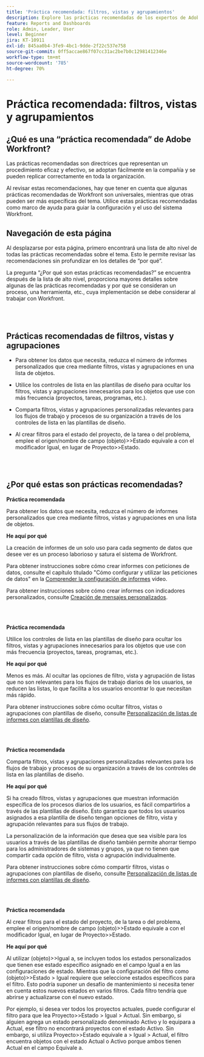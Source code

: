 ```yaml
---
title: 'Práctica recomendada: filtros, vistas y agrupamientos'
description: Explore las prácticas recomendadas de los expertos de Adobe Workfront acerca de la configuración, administración y uso de filtros, vistas y agrupaciones de Workfront.
feature: Reports and Dashboards
role: Admin, Leader, User
level: Beginner
jira: KT-10911
exl-id: 845aa0b4-3fe9-4bc1-9dde-2f22c537e758
source-git-commit: 0ff5accae867f07cc31ac2be7b0c12981412346e
workflow-type: tm+mt
source-wordcount: '785'
ht-degree: 70%

---
```


# Práctica recomendada: filtros, vistas y agrupamientos

## ¿Qué es una “práctica recomendada” de Adobe Workfront?

Las prácticas recomendadas son directrices que representan un procedimiento eficaz y efectivo, se adoptan fácilmente en la compañía y se pueden replicar correctamente en toda la organización.

Al revisar estas recomendaciones, hay que tener en cuenta que algunas prácticas recomendadas de Workfront son universales, mientras que otras pueden ser más específicas del tema. Utilice estas prácticas recomendadas como marco de ayuda para guiar la configuración y el uso del sistema Workfront.

## Navegación de esta página

Al desplazarse por esta página, primero encontrará una lista de alto nivel de todas las prácticas recomendadas sobre el tema. Esto le permite revisar las recomendaciones sin profundizar en los detalles de “por qué”.

La pregunta “¿Por qué son estas prácticas recomendadas?” se encuentra después de la lista de alto nivel, proporciona mayores detalles sobre algunas de las prácticas recomendadas y por qué se consideran un proceso, una herramienta, etc., cuya implementación se debe considerar al trabajar con Workfront.

</br>
</br>

## Prácticas recomendadas de filtros, vistas y agrupaciones

* Para obtener los datos que necesita, reduzca el número de informes personalizados que crea mediante filtros, vistas y agrupaciones en una lista de objetos.

* Utilice los controles de lista en las plantillas de diseño para ocultar los filtros, vistas y agrupaciones innecesarios para los objetos que use con más frecuencia (proyectos, tareas, programas, etc.).

* Comparta filtros, vistas y agrupaciones personalizadas relevantes para los flujos de trabajo y procesos de su organización a través de los controles de lista en las plantillas de diseño.

* Al crear filtros para el estado del proyecto, de la tarea o del problema, emplee el origen/nombre de campo (objeto)>>Estado equivale a con el modificador Igual, en lugar de Proyecto>>Estado.

</br>
</br>

## ¿Por qué estas son prácticas recomendadas?

**Práctica recomendada**

Para obtener los datos que necesita, reduzca el número de informes personalizados que crea mediante filtros, vistas y agrupaciones en una lista de objetos.

**He aquí por qué**

La creación de informes de un solo uso para cada segmento de datos que desee ver es un proceso laborioso y satura el sistema de Workfront.

Para obtener instrucciones sobre cómo crear informes con peticiones de datos, consulte el capítulo titulado &quot;Cómo configurar y utilizar las peticiones de datos&quot; en la [Comprender la configuración de informes](https://experienceleague.adobe.com/docs/workfront-learn/tutorials-workfront/reporting/basic-reporting/report-settings.html) vídeo.

Para obtener instrucciones sobre cómo crear informes con indicadores personalizados, consulte [Creación de mensajes personalizados](https://experienceleague.adobe.com/docs/workfront-learn/tutorials-workfront/reporting/intermediate-reporting/custom-prompts.html).

</br>
</br>

**Práctica recomendada**

Utilice los controles de lista en las plantillas de diseño para ocultar los filtros, vistas y agrupaciones innecesarios para los objetos que use con más frecuencia (proyectos, tareas, programas, etc.).

**He aquí por qué**

Menos es más. Al ocultar las opciones de filtro, vista y agrupación de listas que no son relevantes para los flujos de trabajo diarios de los usuarios, se reducen las listas, lo que facilita a los usuarios encontrar lo que necesitan más rápido.

Para obtener instrucciones sobre cómo ocultar filtros, vistas o agrupaciones con plantillas de diseño, consulte [Personalización de listas de informes con plantillas de diseño](https://experienceleague.adobe.com/docs/workfront-learn/tutorials-workfront/administration-and-setup/layout-templates/customize-reporting-lists-with-layout-templates.html).

</br>
</br>

**Práctica recomendada**

Comparta filtros, vistas y agrupaciones personalizadas relevantes para los flujos de trabajo y procesos de su organización a través de los controles de lista en las plantillas de diseño.

**He aquí por qué**

Si ha creado filtros, vistas y agrupaciones que muestran información específica de los procesos diarios de los usuarios, es fácil compartirlos a través de las plantillas de diseño. Esto garantiza que todos los usuarios asignados a esa plantilla de diseño tengan opciones de filtro, vista y agrupación relevantes para sus flujos de trabajo.

La personalización de la información que desea que sea visible para los usuarios a través de las plantillas de diseño también permite ahorrar tiempo para los administradores de sistemas y grupos, ya que no tienen que compartir cada opción de filtro, vista o agrupación individualmente.

Para obtener instrucciones sobre cómo compartir filtros, vistas o agrupaciones con plantillas de diseño, consulte [Personalización de listas de informes con plantillas de diseño](https://experienceleague.adobe.com/docs/workfront-learn/tutorials-workfront/administration-and-setup/layout-templates/customize-reporting-lists-with-layout-templates.html).

</br>
</br>

**Práctica recomendada**

Al crear filtros para el estado del proyecto, de la tarea o del problema, emplee el origen/nombre de campo (objeto)>>Estado equivale a con el modificador Igual, en lugar de Proyecto>>Estado.

**He aquí por qué**

Al utilizar (objeto)>>Igual a, se incluyen todos los estados personalizados que tienen ese estado específico asignado en el campo Igual a en las configuraciones de estado. Mientras que la configuración del filtro como (objeto)>>Estado > Igual requiere que seleccione estados específicos para el filtro. Esto podría suponer un desafío de mantenimiento si necesita tener en cuenta estos nuevos estados en varios filtros. Cada filtro tendría que abrirse y actualizarse con el nuevo estado.

Por ejemplo, si desea ver todos los proyectos actuales, puede configurar el filtro para que lea Proyecto>>Estado > Igual > Actual. Sin embargo, si alguien agrega un estado personalizado denominado Activo y lo equipara a Actual, ese filtro no encontrará proyectos con el estado Activo. Sin embargo, si utiliza Proyecto>>Estado equivale a > Igual > Actual, el filtro encuentra objetos con el estado Actual o Activo porque ambos tienen Actual en el campo Equivale a.
